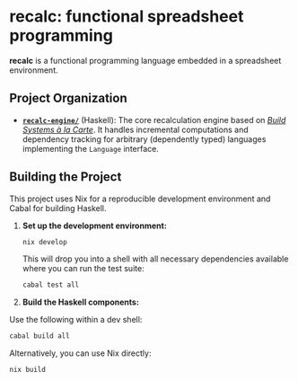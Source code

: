 # recalc: functional spreadsheet programming

**recalc** is a functional programming language embedded in a spreadsheet environment.

## Project Organization

- **[`recalc-engine/`](./lib/Recalc/Engine.hs)** (Haskell):
  The core recalculation engine based on [*Build Systems à la Carte*][build]. It handles
  incremental computations and dependency tracking for arbitrary (dependently typed)
  languages implementing the `Language` interface.

## Building the Project

This project uses Nix for a reproducible development environment and Cabal for building Haskell.

1. **Set up the development environment:**

   ```bash
   nix develop
   ```

   This will drop you into a shell with all necessary dependencies available where you can run the
   test suite:

   ```bash
   cabal test all
   ```

2. **Build the Haskell components:**

  Use the following within a dev shell:

   ```bash
   cabal build all
   ```

   Alternatively, you can use Nix directly:

   ```bash
   nix build
   ```

<!-- References -->

  [build]: https://dl.acm.org/doi/10.1145/3236774
